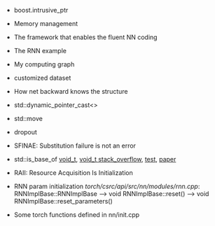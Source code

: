 * boost.intrusive_ptr
* Memory management
* The framework that enables the fluent NN coding
* The RNN example
* My computing graph
* customized dataset
* How net backward knows the structure
* std::dynamic_pointer_cast<>
* std::move
* dropout
* SFINAE: Substitution failure is not an error
* std::is_base_of
	[void_t](https://www.fluentcpp.com/2017/06/02/write-template-metaprogramming-expressively/),
	[void_t stack_overflow](https://stackoverflow.com/questions/27687389/how-does-void-t-work),
	[test](https://gist.github.com/jefftrull/ff6083e2e92fdabb62f6),
	[paper](http://www.open-std.org/jtc1/sc22/wg21/docs/papers/2015/n4436.pdf)
* RAII: Resource Acquisition Is Initialization	

* RNN param initialization
*torch/csrc/api/src/nn/modules/rnn.cpp*:
RNNImplBase<Derived>::RNNImplBase -->
void RNNImplBase<Derived>::reset() -->
void RNNImplBase<Derived>::reset_parameters()

* Some torch functions defined in nn/init.cpp
